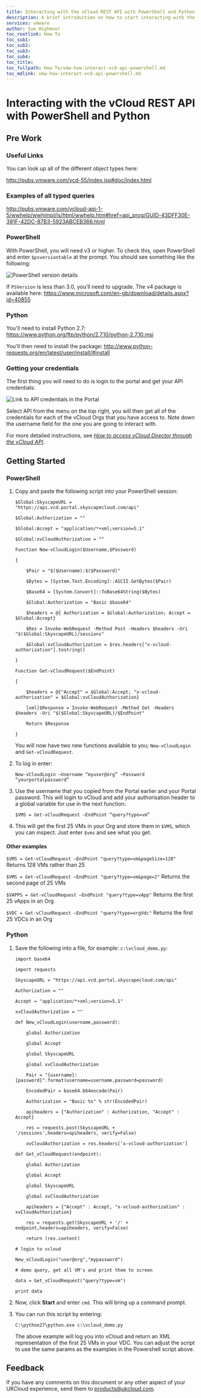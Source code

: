 ```yaml
---
title: Interacting with the vCloud REST API with PowerShell and Python | UKCloud Ltd
description: A brief introduction on how to start interacting with the vCloud Director REST API with PowerShell and Python
services: vmware
author: Sue Highmoor
toc_rootlink: How To
toc_sub1: 
toc_sub2:
toc_sub3:
toc_sub4:
toc_title: 
toc_fullpath: How To/vmw-how-interact-vcd-api-powershell.md
toc_mdlink: vmw-how-interact-vcd-api-powershell.md
---
```


# Interacting with the vCloud REST API with PowerShell and Python

## Pre Work

### Useful Links

You can look up all of the different object types here:

http://pubs.vmware.com/vcd-55/index.jsp#doc/index.html

### Examples of all typed queries

http://pubs.vmware.com/vcloud-api-1-5/wwhelp/wwhimpl/js/html/wwhelp.htm#href=api_prog/GUID-43DFF30E-391F-42DC-87B3-5923ABCEB366.html

### PowerShell

With PowerShell, you will need v3 or higher. To check this, open PowerShell and enter `$psversiontable` at the prompt. You should see something like the following:

![PowerShell version details](images/powershellandpython1.png)

If `PSVersion` is less than 3.0, you'll need to upgrade. The v4 package is available here: https://www.microsoft.com/en-gb/download/details.aspx?id=40855

### Python

You'll need to install Python 2.7: https://www.python.org/ftp/python/2.7.10/python-2.7.10.msi

You'll then need to install the package: http://www.python-requests.org/en/latest/user/install/#install

### Getting your credentials

The first thing you will need to do is login to the portal and get your API credentials:

![Link to API credentials in the Portal](images/api_menu.png)

Select API from the menu on the top right, you will then get all of the credentials for each of the vCloud Orgs that you have access to. Note down the username field for the one you are going to interact with.

For more detailed instructions, see [*How to access vCloud Director through the vCloud API*](vmw-how-access-vcloud-api.md).

## Getting Started

### PowerShell

1. Copy and paste the following script into your PowerShell session:

       $Global:SkyscapeURL = "https://api.vcd.portal.skyscapecloud.com/api"

       $Global:Authorization = ""

       $Global:Accept = "application/*+xml;version=5.1"

       $Global:xvCloudAuthorization = ""

       Function New-vCloudLogin($Username,$Password)

       {

           $Pair = "$($Username):$($Password)"

           $Bytes = [System.Text.Encoding]::ASCII.GetBytes($Pair)

           $Base64 = [System.Convert]::ToBase64String($Bytes)

           $Global:Authorization = "Basic $base64"

           $headers = @{ Authorization = $Global:Authorization; Accept = $Global:Accept}

           $Res = Invoke-WebRequest -Method Post -Headers $headers -Uri "$($Global:SkyscapeURL)/sessions"

           $Global:xvCloudAuthorization = $res.headers["x-vcloud-authorization"].tostring()

       }

       Function Get-vCloudRequest($EndPoint)

       {

           $headers = @{"Accept" = $Global:Accept; "x-vcloud-authorization" = $Global:xvCloudAuthorization}

           [xml]$Response = Invoke-WebRequest -Method Get -Headers $headers -Uri "$($Global:SkyscapeURL)/$EndPoint"

           Return $Response

       }

    You will now have two new functions available to you; `New-vCloudLogin` and `Get-vCloudRequest`.

2. To log in enter:

       New-vCloudLogin –Username “myuser@org” –Password “yourportalpassword”

3. Use the username that you copied from the Portal earlier and your Portal password. This will login to vCloud and add your authorisation header to a global variable for use in the next function:

       $VMS = Get-vCloudRequest –EndPoint “query?type=vm”

4. This will get the first 25 VMs in your Org and store them in `$VMS`, which you can inspect. Just enter `$vms` and see what you get.

#### Other examples

`$VMS = Get-vCloudRequest –EndPoint "query?type=vm&pageSize=128"` Returns 128 VMs rather than 25

`$VMS = Get-vCloudRequest –EndPoint "query?type=vm&page=2"` Returns the second page of 25 VMs

`$VAPPS = Get-vCloudRequest –EndPoint "query?type=vApp"` Returns the first 25 vApps in an Org

`$VDC = Get-vCloudRequest –EndPoint "query?type=orgVdc"` Returns the first 25 VDCs in an Org

### Python

1. Save the following into a file, for example: `c:\vcloud_demo.py`:

       import base64

       import requests

       SkyscapeURL = "https://api.vcd.portal.skyscapecloud.com/api"

       Authorization = ""

       Accept = "application/*+xml;version=5.1"

       xvCloudAuthorization = ""

       def New_vCloudLogin(username,password):

           global Authorization

           global Accept

           global SkyscapeURL

           global xvCloudAuthorization

           Pair = "{username}:{password}".format(username=username,password=password)

           EncodedPair = base64.b64encode(Pair)

           Authorization = "Basic %s" % str(EncodedPair)

           apiheaders = {"Authorization" : Authorization, "Accept" : Accept}  

           res = requests.post(SkyscapeURL + '/sessions',headers=apiheaders, verify=False)

           xvCloudAuthorization = res.headers['x-vcloud-authorization']

       def Get_vCloudRequest(endpoint):

           global Authorization

           global Accept

           global SkyscapeURL

           global xvCloudAuthorization

           apiheaders = {"Accept" : Accept, "x-vcloud-authorization" : xvCloudAuthorization}  

           res = requests.get(SkyscapeURL + '/' + endpoint,headers=apiheaders, verify=False)

           return (res.content)

       # login to vcloud

       New_vCloudLogin("user@org","mypassword")

       # demo query, get all VM's and print them to screen

       data = Get_vCloudRequest("query?type=vm")

       print data

2. Now, click **Start** and enter `cmd`. This will bring up a command prompt.

3. You can run this script by entering:

       C:\python27\python.exe c:\vcloud_demo.py

    The above example will log you into vCloud and return an XML representation of the first 25 VMs in your VDC. You can adjust the script to use the same params as the examples in the Powershell script above.

## Feedback

If you have any comments on this document or any other aspect of your UKCloud experience, send them to <products@ukcloud.com>.